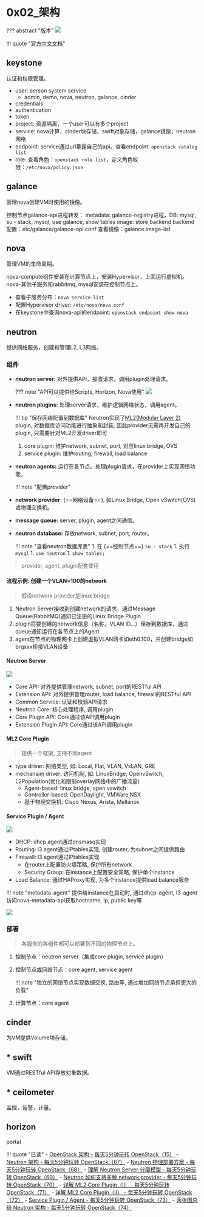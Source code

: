 # 0x02_架构

??? abstract "版本"
    ![](../../../img/openstack_version.png)

!!! quote "[官方中文文档](https://docs.openstack.org/zh_CN/)"

## keystone

认证和权限管理。

- user: person system service
    - admin, demo, nova, neutron, galance, cinder
- credentials
- authentication
- token
- project: 资源隔离，一个user可以有多个project
- service: nova计算，cinder块存储，swift对象存储，galance镜像，neutron网络
- endpoint: service通过url暴露自己的api。查看endpoint: `openstack catalog list`
- role: 查看角色：`openstack role list`，定义角色权限：`/etc/nova/policy.json`

## galance

管理nova创建VM时使用的镜像。

控制节点galance-api进程转发：
metadata: galance-registry进程，DB: mysql, su - stack, mysql, use galance, show tables
image: store backend
backend配置：etc/galance/galance-api.conf
查看镜像：galance image-list

## nova

管理VM的生命周期。

nova-compute组件安装在计算节点上，安装Hypervisor，上面运行虚拟机。  
nova-其他子服务和rabbitmq, mysql安装在控制节点上。

- 查看子服务分布：`nova service-list`
- 配置Hypervisor driver: `/etc/nova/nova.conf`
- 在keystone中查询nova-api的endpoint: `openstack endpoint show nova`

## neutron

提供网络服务，创建和管理L2, L3网络。

### 组件

- **neutron server:** 对外提供API，接收请求，调用plugin处理请求。

    ??? note "API可以提供给Scripts, Horizon, Nova使用"
        ![](assets/markdown-img-paste-20190830211808597.png)

- **neutron plugins:** 处理server请求，维护逻辑网络状态，调用agent。

    !!! tip "保存网络配置到数据库"
        Neutron实现了[ML2(Modular Layer 2)](#ml2-core-plugin) plugin, 对数据库访问功能进行抽象和封装, 因此provider无需再开发自己的plugin, 只需要针对ML2开发driver即可

    1. core plugin: 维护network, subnet, port, 对应linux bridge, OVS
    1. service plugin: 维护routing, firewall, load balance

- **neutron agents:** 运行在各节点。处理plugin请求，在provider上实现网络功能。

    !!! note "配置provider"

- **network provider:** {==网络设备==}, 如Linux Bridge, Open vSwitch(OVS)或物理交换机。
- **message queue:** server, plugin, agent之间通信。
- **neutron database:** 存放network, subnet, port, router。

    !!! note "查看neutron数据库表"
        1. 在 {==控制节点==} `su - stack`
        1. 执行`mysql`
        1. `use neutron`
        1. `show tables;`

> provider, agent, plugin配套使用

#### 流程示例: 创建一个VLAN=100的network

> 假设network provider是linux bridge

1. Neutron Server接收到创建network的请求，通过Message Queue(RabbitMQ)通知已注册的Linux Bridge Plugin
1. plugin将要创建的network信息（名称，VLAN ID...）保存到数据库，通过queue通知运行在各节点上的Agent
1. agent在节点的物理网卡上创建虚拟VLAN网卡如eth0.100，并创建bridge如brqxxx桥接VLAN设备

#### Neutron Server

![](assets/markdown-img-paste-20190827220833661.png)

- Core API: 对外提供管理network, subnet, port的RESTful API
- Extension API: 对外提供管理router, load balance, firewall的RESTful API
- Common Service: 认证和校验API请求
- Neutron Core: 核心处理程序, 调用plugin
- Core Plugin API: Core通过该API调用plugin
- Extension Plugin API: Core通过该API调用plugin

#### ML2 Core Plugin

> 提供一个框架, 支持不同agent

- type driver: 网络类型, 如: Local, Flat, VLAN, VxLAN, GRE
- mechansim driver: 访问机制, 如: LinuxBridge, OpenvSwitch, L2Population(优化和限制overlay网络中的广播流量)
    - Agent-based: linux bridge, open vswitch
    - Controller-based: OpenDaylight, VMWare NSX
    - 基于物理交换机: Cisco Nexus, Arista, Mellanox

#### Service Plugin / Agent

![](assets/markdown-img-paste-20190828211942703.png)

- DHCP: dhcp agent通过dnsmasq实现
- Routing: l3 agent通过IPtables实现, 创建router, 为subnet之间提供路由
- Firewall: l3 agent通过IPtables实现
    - 在router上配置防火墙策略, 保护所有network
    - Security Group: 在instance上配置安全策略, 保护单个instance
- Load Balance: 通过HAProxy实现, 为多个instance提供load balance服务

!!! note "metadata-agent"
    提供给instance在启动时, 通过dhcp-agent, l3-agent访问nova-metadata-api获取hostname, ip, public key等

![](assets/markdown-img-paste-20190828214757833.png)

### 部署

> 各服务的各组件都可以部署到不同的物理节点上。

1. 控制节点：neutron server（集成core plugin, service plugin）
1. 控制节点或网络节点：core agent, service agent

    !!! note "独立的网络节点实现数据交换, 路由等, 通过增加网络节点承担更大的负载"

1. 计算节点：core agent

## cinder

为VM提供Volume块存储。

## * swift

VM通过RESTful API存放对象数据。

## * ceilometer

监控，告警，计量。

## horizon

portal


!!! quote "已读"
    - [OpenStack 架构 - 每天5分钟玩转 OpenStack（15）](https://mp.weixin.qq.com/s?__biz=MzIwMTM5MjUwMg==&mid=2653587909&idx=1&sn=b1297dc5cb49323a36a367122c1b1c4f&chksm=8d3081dcba4708ca61eacafb9d312e8278cbe380a00f01cc8f7cdba0bc1da1797f90df133051&scene=21#wechat_redirect)
    - [Neutron 架构 - 每天5分钟玩转 OpenStack（67）](https://mp.weixin.qq.com/s?__biz=MzIwMTM5MjUwMg==&mid=2653587691&idx=1&sn=c71b110dade71c3e120ec6b2389b3e33&chksm=8d3080f2ba4709e44eb08c55223e141f7ed0e069ebd6f770b7770665e00ff72d48ce41596a0b&scene=21#wechat_redirect)
    - [Neutron 物理部署方案 - 每天5分钟玩转 OpenStack（68）](https://mp.weixin.qq.com/s?__biz=MzIwMTM5MjUwMg==&mid=2653587687&idx=1&sn=adf2078fa91f552a23dd406bf9c0d30d&chksm=8d3080feba4709e8fca066ec1371c51f9b3a89229cfeb81f886e6895f0c2509a29e840ab6d19&scene=21#wechat_redirect)
    - [理解 Neutron Server 分层模型 - 每天5分钟玩转 OpenStack（69）](https://mp.weixin.qq.com/s?__biz=MzIwMTM5MjUwMg==&mid=2653587683&idx=1&sn=3c5cadd759831abf596d53859cb64b9d&chksm=8d3080faba4709ec386d03890f7ccec74a9adfb69a943466626428b237d4a3929e372496e8db&scene=21#wechat_redirect)
    - [Neutron 如何支持多种 network provider - 每天5分钟玩转 OpenStack（70）](https://mp.weixin.qq.com/s?__biz=MzIwMTM5MjUwMg==&mid=2653587682&idx=1&sn=bd57acc0560ce9bcdcc7781ed24067df&chksm=8d3080fbba4709ed1dd5ba820daa2c845d1aff1d4cd5670b74337df386f3fbf2544ab5fb65c0&scene=21#wechat_redirect)
    - [详解 ML2 Core Plugin（I） - 每天5分钟玩转 OpenStack（71）](https://mp.weixin.qq.com/s?__biz=MzIwMTM5MjUwMg==&mid=2653587678&idx=1&sn=5c0b42594613c75ecc58161e9839957e&chksm=8d3080c7ba4709d1693f6f4e7051e7fbbb4dde00e850c12a197ad5630587dc6427b80ed637ac&scene=21#wechat_redirect)
    - [详解 ML2 Core Plugin（II） - 每天5分钟玩转 OpenStack（72）](https://mp.weixin.qq.com/s?__biz=MzIwMTM5MjUwMg==&mid=2653587674&idx=1&sn=b07b9d76cb035885b81495c68fc71deb&chksm=8d3080c3ba4709d5ca82824e2ec341a76cf5c709fa9a8bd0a74c349a1efa2784f4a7923df20e&scene=21#wechat_redirect)
    - [Service Plugin / Agent - 每天5分钟玩转 OpenStack（73）](https://mp.weixin.qq.com/s?__biz=MzIwMTM5MjUwMg==&mid=2653587670&idx=1&sn=0e1f5e078b9f323f3ad3cff4a9095f4b&chksm=8d3080cfba4709d9f8356bca2cc39663e151e78b9d3656261131cbcedbd8bdcc5e31c0cbf110&scene=21#wechat_redirect)
    - [两张图总结 Neutron 架构 - 每天5分钟玩转 OpenStack（74）](https://mp.weixin.qq.com/s?__biz=MzIwMTM5MjUwMg==&mid=2653587669&idx=1&sn=4054e2008bc1ec5d52d809fe68ee09b9&chksm=8d3080ccba4709da29d47860a9651e90253b1194187a1c46b8f4e440a9b5613a8e4eabbe7cba&scene=21#wechat_redirect)
